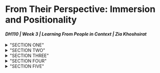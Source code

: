 # From Their Perspective: Immersion and Positionality 
#### *DH110 | Week 3 | Learning From People in Context | Zia Khoshsirat*

<details>
<summary>"SECTION ONE"</summary>
  
# :pencil: Research Goal and Requirements
  
> :one: **The Main Activity of The Project**
  
After the heuristic evaluations and testing of the website, it was time to see how users engage with the website and interact with different pages. Like the Usability Testing phase, users will be occupied with a particular activity such as browsing and filling forms to accomplish a task and gratify one’s need. Unlike Usability Testing, we are going to document users’ activity in the context. We are trying to observe users not merely as an entity that is not detached from the design; instead, the product is intentionally designed for them. I will elaborate on this part in the last section, Reflection. 
Racial profiling at U.S. airports is not a new issue, and it has increased since 9/11. Based on the [report]( https://www.oig.dhs.gov/sites/default/files/assets/Mgmt/2013/OIG_13-120_Mar14.pdf) that the Department of Homeland Security (DHS) released, they spend over $150 million on security scanning devices around the states to reduce the flight risk, especially after the 9/11 attack. However, as [Vox]( https://www.vox.com/the-goods/2019/4/17/18412450/tsa-airport-full-body-scanners-racist) and [ProPublica’s]( https://www.propublica.org/article/tsa-not-discriminating-against-black-women-but-their-body-scanners-might-be?utm_content=buffer9d49d&utm_medium=social&utm_source=twitter&utm_campaign=buffer) show, TSA officers have primarily targeted people of color and people with hijab and turban. As ProPublica’s report says, in this category, women are on top of the list. While DHS halted its  [Screening of Passengers by Observation Techniques]( https://www.dhs.gov/sites/default/files/publications/Transportation%20Security%20Administration%20%28TSA%29%20-%20Scientific%20Substantiation%20of%20Behavioral%20Indicators.pdf) ($25 million funds), based on their conclusion in November 2013 on failure of the program, TSA screening devices are still facilitating the racial profiling at the airports. DHS and TSA blame the way screening machines were designed, not their officers. These machines are sensitive toward thick hairs (braided), turban, and hijabs, recognize them as an unknown objects. As a result, these people potentially go to the further screening test, or officers might pat them down or ask them to unveil their hijab. United States Government Accountability Office (GOA) (reported)[https://www.gao.gov/assets/gao-14-357.pdf] that how these machines failed in certain circumstances (mentioned earlier) and asked to consider the matter before deploying the next generation of these machines. For those who are regularly targeted by these machines and have to go through further screening, airports would become a spatiotemporal phenomenon that stimulates their memory of those distressing events. 
Considering this disrupting experience of those whom TSA has racially profiled, the main activity is as follows. The user search in the DHS (website)[www.dhs.gov] to find the travel complaint form and fill it with through their tablet device. Although one of the goals is to make the website’s design accessible for the user, it is crucial to consider target users’ experience with TSA in airports and if they are willing to file a complaint. The interview wants to document how users’ distressful experience would affect the usability of the website.  
  
> :two: **The Basic Needs Involved**
  
We want to ensure that if the user can easily file a complaint against TSA profiling during the screening procedure and, in case of hesitancy, what does cause it and why. If hesitancy is the result, how we can find resolve it with an innovative design.
  
> :three: **Common Way(s) Gratify Needs** 
  
Since there is no in-person, in-location solution, the user has to google keywords, find the webpage, and file a complaint. 

> :four: **Limitation(s) Expected to Be Improved**
  
We categorize the limitations into two groups: sociocultural and design-based matter. While we cannot change TSA’s internal regulations and improve screening machines, we can implement results of other studies on individuals’ experience with TSA in our design in a subtle way, at least to lift users’ hesitancy in filing a complaint. If the hesitancy arises from the feeling that there is nothing wrong with TSA screening machines or officers—although we demonstrate that this assumption is rejected even by the DHS— the UX Design team should develop a way to append DHS, GOA, and other private reports. These reports demonstrate how TSA programs (for example, SPOT) or machines ( [here](https://www.gao.gov/assets/gao-14-357.pdf) ) were not correct in their intuitions (like trained officers in SPOT program) or in detecting an unknown object in people’s hair or under their headdress. Addressing the issue by DHS and TSA in a clear way that all the website visitors can identify would send a message to the users, especially those targeted by these failures, that we are aware of the issue, and we are trying to resolve them. It would convey a positively different message to users. As we see in the interview, the user does not think reporting the incident would even be read by DHS or TSA. She even believes that what they did was for the airport’s security, and if the officer was not well trained, TSA would not let them be there. We will discuss the interview in the Reflection section. 


   </details>

<details>
<summary>"SECTION TWO"</summary>
  
  # 🏡 Target Users 
  
  > :one: **User's Characteristics**(demographics|preference|expertise|mainstram or not)
  
  > :two: **Context of Use**
  
  > :three: **Processes for Completion of Activity**
   </details>


<details>
<summary>"SECTION THREE"</summary>
  
  # 🔎 Research Method
  
  > :one: **Hows**
 
  > :two: **Whats**
  
   </details>
   
   <details>
<summary>"SECTION FOUR"</summary>
  
  # :open_file_folder: Collected Data
  
  > :speech_balloon: **Transcript** [HERE](https://drive.google.com/file/d/1iC77mGE4caE9cNK-_WKao9GWXka0QR9Q/view?usp=sharing)
  
  > :video_camera: **Recorded Sesssion**
  
  > :clipboard: **Fieldnotes**
  
  > :high_brightness: **Highlights**
  
   </details><details>
<summary>"SECTION FIVE"</summary>
  
  # :mortar_board: Reflection 
  
  
  
   </details>
